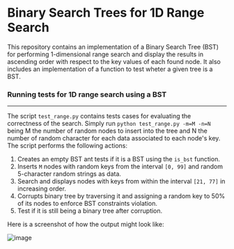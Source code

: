 # Binary Search Trees for 1D Range Search
This repository contains an implementation of a Binary Search Tree (BST) for performing 1-dimensional range search and display the results in ascending order with respect to the key values of each found node. It also includes an implementation of a function to test wheter a given tree is a BST.

### Running tests for 1D range search using a BST
---
The script `test_range.py` contains tests cases for evaluating the correctness of the search. Simply run `python test_range.py -m=M -n=N` being M the number of random nodes to insert into the tree and N the number of random character for each data associated to each node's key. The script performs the following actions:

1. Creates an empty BST ant tests if it is a BST using the `is_bst` function.
2. Inserts `M` nodes with random keys from the interval `[0, 99]` and random 5-character random strings as data.
3. Search and displays nodes with keys from within the interval `[21, 77]` in increasing order.
4. Corrupts binary tree by traversing it and assigning a random key to 50% of its nodes to enforce BST constraints violation.
5. Test if it is still being a binary tree after corruption.

Here is a screenshot of how the output might look like:

![image](https://user-images.githubusercontent.com/95151624/229263673-ece4da2f-d177-4b39-85d5-f9722abeb24a.png)
